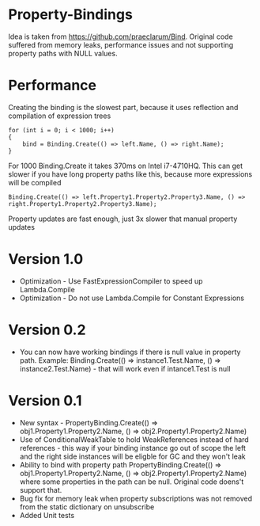 # Property-Bindings

Idea is taken from https://github.com/praeclarum/Bind.
Original code suffered from memory leaks, performance issues and not supporting property paths with NULL values.

# Performance

Creating the binding is the slowest part, because it uses reflection and compilation of expression trees
```
for (int i = 0; i < 1000; i++)
{
    bind = Binding.Create(() => left.Name, () => right.Name);
}
```
For 1000 Binding.Create it takes 370ms on Intel i7-4710HQ. This can get slower if you have long property paths like this, because
more expressions will be compiled

```
Binding.Create(() => left.Property1.Property2.Property3.Name, () => right.Property1.Property2.Property3.Name);
```

Property updates are fast enough, just 3x slower that manual property updates

# Version 1.0
  * Optimization - Use FastExpressionCompiler to speed up Lambda.Compile
  * Optimization - Do not use Lambda.Compile for Constant Expressions
# Version 0.2
  * You can now have working bindings if there is null value in property path. Example: 
  Binding.Create(() => instance1.Test.Name, () => instance2.Test.Name) - that will work even if intance1.Test is null 
# Version 0.1

  * New syntax - PropertyBinding.Create(() => obj1.Property1.Property2.Name, () => obj2.Property1.Property2.Name)
  * Use of ConditionalWeakTable to hold WeakReferences instead of hard references - this way if your binding instance go out of scope the left and the right side instances will be eligble for GC and they won't leak
  * Ability to bind with property path PropertyBinding.Create(() => obj1.Property1.Property2.Name, () => obj2.Property1.Property2.Name) where some properties in the path can be null. Original code doens't support that.
  * Bug fix for memory leak when property subscriptions was not removed from the static dictionary on unsubscribe
  * Added Unit tests

